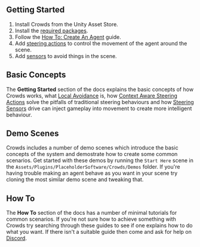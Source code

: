 ## Getting Started

1. Install Crowds from the Unity Asset Store.
2. Install the [required packages](../Requirements).
3. Follow the [How To: Create An Agent](../../HowTo/CreateAnAgent/) guide.
4. Add [steering actions](../SteeringBehaviours) to control the movement of the agent around the scene.
5. Add [sensors](../SteeringSensors) to avoid things in the scene.

## Basic Concepts

The **Getting Started** section of the docs explains the basic concepts of how Crowds works, what [Local Avoidance](../LocalAvoidance) is, how [Context Aware Steering Actions](../SteeringBehaviours) solve the pitfalls of traditional steering behaviours and how [Steering Sensors](../SteeringSensors) drive can inject gameplay into movement to create more intelligent behaviour.

## Demo Scenes

Crowds includes a number of demo scenes which introduce the basic concepts of the system and demostrate how to create some common scenarios. Get started with these demos by running the `Start Here` scene in the `Assets/Plugins/PlaceholderSoftware/Crowds/Demos` folder. If you're having trouble making an agent behave as you want in your scene try cloning the most similar demo scene and tweaking that.

## How To

The **How To** section of the docs has a number of minimal tutorials for common scenarios. If you're not sure how to achieve something with Crowds try searching through these guides to see if one explains how to do what you want. If there isn't a suitable guide then come and ask for help on [Discord](https://placeholder.software/discord).